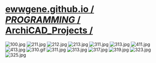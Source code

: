 ﻿
# [ewwgene.github.io /](https://ewwgene.github.io/) [_PROGRAMMING_ /](https://ewwgene.github.io/PROGRAMMING) [ArchiCAD_Projects /](https://ewwgene.github.io/ArchiCAD_Projects)

<a id="100"></a> ![100.jpg](https://ewwgene.github.io/ArchiCAD_Projects/100.jpg)
<a id="211m"></a> ![211.jpg](https://ewwgene.github.io/ArchiCAD_Projects/Making/211.jpg)
<a id="212m"></a> ![212.jpg](https://ewwgene.github.io/ArchiCAD_Projects/Making/212.jpg)
<a id="213m"></a> ![213.jpg](https://ewwgene.github.io/ArchiCAD_Projects/Making/213.jpg)
<a id="311m"></a> ![311.jpg](https://ewwgene.github.io/ArchiCAD_Projects/Making/311.jpg)
<a id="313m"></a> ![313.jpg](https://ewwgene.github.io/ArchiCAD_Projects/Making/313.jpg)
<a id="411m"></a> ![411.jpg](https://ewwgene.github.io/ArchiCAD_Projects/Making/411.jpg)
<a id="413m"></a> ![413.jpg](https://ewwgene.github.io/ArchiCAD_Projects/Making/413.jpg)
<a id="310"></a> ![310.gif](https://ewwgene.github.io/ArchiCAD_Projects/310.gif)
<a id="311"></a> ![311.jpg](https://ewwgene.github.io/ArchiCAD_Projects/311.jpg)
<a id="313"></a> ![313.jpg](https://ewwgene.github.io/ArchiCAD_Projects/313.jpg)
<a id="317"></a> ![317.jpg](https://ewwgene.github.io/ArchiCAD_Projects/317.jpg)
<a id="319"></a> ![319.jpg](https://ewwgene.github.io/ArchiCAD_Projects/319.jpg)
<a id="323"></a> ![323.jpg](https://ewwgene.github.io/ArchiCAD_Projects/323.jpg)
<a id="325"></a> ![325.jpg](https://ewwgene.github.io/ArchiCAD_Projects/325.jpg)

